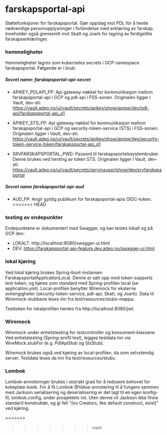 # farskapsportal-api
Støttefunksjoner for farskapsportal. Gjør oppslag mot PDL for å hente nødvendige personopplysninger 
i forbindelse med erklæring av farskap. Inneholder også grenesnitt mot Skatt og Joark for lagring av 
ferdigstilte farskapserklæringer.

### hemmeligheter
Hemmeligheter lagres som kubernetes secrets i GCP namespace farskapsportal. Følgende er i bruk:

##### Secret name: farskapsportal-api-secret
 - APIKEY_PDLAPI_FP: Api gateway-nøkkel for kommunikasjon mellom farskapsportal-api i GCP og pdl-api 
 i FSS-sonen. Originalen ligger i Vault, dev-sti:
 https://vault.adeo.no/ui/vault/secrets/apikey/show/apigw/dev/pdl-api/farskapsportal-api_q1
 
 - APIKEY_STS_FP: Api gateway-nøkkel for kommunikasjon mellom farskapsportal-api i GCP og 
 security-token-service (STS) i FSS-sonen. Originalen ligger i Vault, dev-sti: 
https://vault.adeo.no/ui/vault/secrets/apikey/show/apigw/dev/security-token-service-token/farskapsportal-api_q1

 - SRVFARSKAPSPORTAL_PWD: Passord til farskapsportalssystembruker. Denne brukes ved henting av token 
 STS. Originalen ligger i Vault, dev-sti:  
 https://vault.adeo.no/ui/vault/secrets/serviceuser/show/dev/srvfarskapsportal
 
##### Secret name farskapsportal-api-aud
 - AUD_FP: Angir gyldig publikum for farskapsportal-apis OIDC-token.
<<<<<<< HEAD
 
### testing av endepunkter
Endepunktene er dokumentert med Swagger, og kan testes lokalt og på GCP dev:

 - LOKALT: http://localhost:8080/swagger-ui.html 
 - DEV: https://farskapsportal-api-feature.dev.adeo.no/swagger-ui.html
 
### lokal kjøring
Ved lokal kjøring brukes Spring-boot-instansen FarskapsportalApplicationLocal. Denne er satt opp med 
token-supports test-token, og kjøres som standard med Spring-profilen local (se application.yml). 
Local-profilen benytter Wiremock for eksterne avhengigheter (security-token-service, pdl-api, Skatt,
og Joark). Data til Wiremock-stubbene leses inn fra test/resources/stubs-mappa.

Testtoken for lokalprofilen hentes fra http://localhost:8080/jwt. 

### Wiremock
Wiremock under enhetstesting for restcontroller og konsument-klassene. Ved enhetstesting (Spring-profil
test), legges testdata inn via WireMock.stubFor (e.g. PdlApiStub og StsStub).

Wiremock brukes også ved kjøring av local-profilen, da som selvstendig server. Testdata leses da inn fra 
test/resources/stubs.

### Lombok
Lombok-annoteringer brukes i utstrakt grad for å redusere behovet for kokeplate-kode. For å få Lombok
 @Value-annotering til å fungere sammen med Jackson serialisering og deserialisering er det lagt til
en egen konfig-fil, lombok.config, under prosjektets rot. Uten denne vil Jackson ikke finne standard 
konstruktør, og gi feil "(no Creators, like default construct, exist)" ved kjøring. 
 


=======
>>>>>>> main

